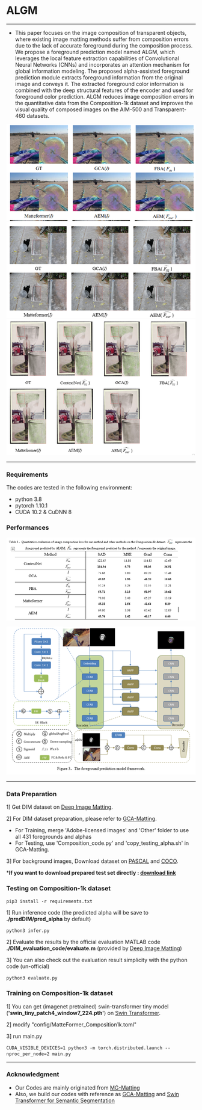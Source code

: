 # ALGM

---

- This paper focuses on the image composition of transparent objects, where existing image matting methods suffer from composition errors due to the lack of accurate foreground during the composition process. We propose a foreground prediction model named ALGM, which leverages the local feature extraction capabilities of Convolutional Neural Networks (CNNs) and incorporates an attention mechanism for global information modeling. The proposed alpha-assisted foreground prediction module extracts foreground information from the original image and conveys it. The extracted foreground color information is combined with the deep structural features of the encoder and used for foreground color prediction. ALGM reduces image composition errors in the quantitative data from the Composition-1k dataset and improves the visual quality of composed images on the AIM-500 and Transparent-460 datasets.


![Exp](https://github.com/SunLi2/ALGM2/blob/master/assets/compare1.png)
![Exp](https://github.com/SunLi2/ALGM2/blob/master/assets/compare2.png)
![Exp](https://github.com/SunLi2/ALGM2/blob/master/assets/compare3.png)

---

### Requirements
The codes are tested in the following environment:
- python 3.8
- pytorch 1.10.1
- CUDA 10.2 & CuDNN 8

### Performances

![Exp](https://github.com/SunLi2/ALGM2/blob/master/assets/Table1.png)

![Exp](https://github.com/SunLi2/ALGM2/blob/master/assets/pic1.png)

---

### Data Preparation
1] Get DIM dataset on [Deep Image Matting](https://sites.google.com/view/deepimagematting).

2] For DIM dataset preparation, please refer to [GCA-Matting](https://github.com/Yaoyi-Li/GCA-Matting).
- For Training, merge 'Adobe-licensed images' and 'Other' folder to use all 431 foregrounds and alphas
- For Testing, use 'Composition_code.py' and 'copy_testing_alpha.sh' in GCA-Matting.

3] For background images, Download dataset on [PASCAL](http://host.robots.ox.ac.uk/pascal/VOC/) and [COCO](https://cocodataset.org/#home).

***If you want to download prepared test set directly : [download link](https://drive.google.com/file/d/1fS-uh2Fi0APygd0NPjqfT7jCwUu_a_Xu/view?usp=sharing)** 

### Testing on Composition-1k dataset
```
pip3 install -r requirements.txt
```

1] Run inference code (the predicted alpha will be save to **./predDIM/pred_alpha** by default)

```
python3 infer.py
```

2] Evaluate the results by the official evaluation MATLAB code **./DIM_evaluation_code/evaluate.m** (provided by [Deep Image Matting](https://sites.google.com/view/deepimagematting))

3] You can also check out the evaluation result simplicity with the python code (un-official) 
```
python3 evaluate.py
```

### Training on Composition-1k dataset
1] You can get (imagenet pretrained) swin-transformer tiny model (**'swin_tiny_patch4_window7_224.pth'**) on [Swin Transformer](https://github.com/microsoft/Swin-Transformer).

2] modify "config/MatteFormer_Composition1k.toml"

3] run main.py
```
CUDA_VISIBLE_DEVICES=1 python3 -m torch.distributed.launch --nproc_per_node=2 main.py
```

---


### Acknowledgment
- Our Codes are mainly originated from [MG-Matting](https://github.com/yucornetto/MGMatting)
- Also, we build our codes with reference as [GCA-Matting](https://github.com/Yaoyi-Li/GCA-Matting) and [Swin Transformer for Semantic Segmentation](https://github.com/SwinTransformer/Swin-Transformer-Semantic-Segmentation)


